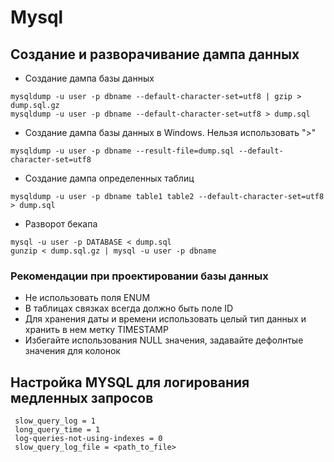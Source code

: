 # Mysql
## Создание и разворачивание дампа данных

- Создание дампа базы данных
```
mysqldump -u user -p dbname --default-character-set=utf8 | gzip > dump.sql.gz
mysqldump -u user -p dbname --default-character-set=utf8 > dump.sql

```
- Создание дампа базы данных в Windows. Нельзя использовать ">"
```
mysqldump -u user -p dbname --result-file=dump.sql --default-character-set=utf8

```
- Создание дампа определенных таблиц
```
mysqldump -u user -p dbname table1 table2 --default-character-set=utf8  > dump.sql
```

- Разворот бекапа
```
mysql -u user -p DATABASE < dump.sql
gunzip < dump.sql.gz | mysql -u user -p dbname
```

### Рекомендации при проектировании базы данных
- Не использовать поля ENUM
- В таблицах связках всегда должно быть поле ID
- Для хранения даты и времени использовать целый тип данных и хранить в нем метку TIMESTAMP
- Избегайте использования NULL значения, задавайте дефолнтые значения для колонок

## Настройка MYSQL для логирования медленных запросов
```
 slow_query_log = 1
 long_query_time = 1
 log-queries-not-using-indexes = 0
 slow_query_log_file = <path_to_file>
 
```
